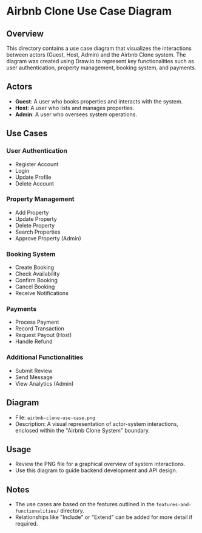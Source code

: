 # Airbnb Clone Use Case Diagram

## Overview
This directory contains a use case diagram that visualizes the interactions between actors (Guest, Host, Admin) and the Airbnb Clone system. The diagram was created using Draw.io to represent key functionalities such as user authentication, property management, booking system, and payments.

## Actors
- **Guest**: A user who books properties and interacts with the system.
- **Host**: A user who lists and manages properties.
- **Admin**: A user who oversees system operations.

## Use Cases
### User Authentication
- Register Account
- Login
- Update Profile
- Delete Account

### Property Management
- Add Property
- Update Property
- Delete Property
- Search Properties
- Approve Property (Admin)

### Booking System
- Create Booking
- Check Availability
- Confirm Booking
- Cancel Booking
- Receive Notifications

### Payments
- Process Payment
- Record Transaction
- Request Payout (Host)
- Handle Refund

### Additional Functionalities
- Submit Review
- Send Message
- View Analytics (Admin)

## Diagram
- File: `airbnb-clone-use-case.png`
- Description: A visual representation of actor-system interactions, enclosed within the "Airbnb Clone System" boundary.

## Usage
- Review the PNG file for a graphical overview of system interactions.
- Use this diagram to guide backend development and API design.

## Notes
- The use cases are based on the features outlined in the `features-and-functionalities/` directory.
- Relationships like "Include" or "Extend" can be added for more detail if required.